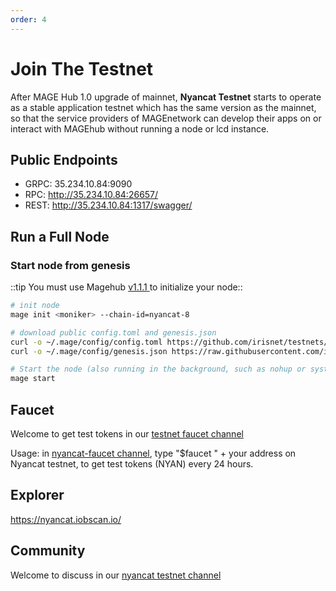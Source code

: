 ```yaml
---
order: 4
---
```


# Join The Testnet

After MAGE Hub 1.0 upgrade of mainnet, **Nyancat Testnet** starts to operate as a stable application testnet which has the same version as the mainnet, so that the service providers of MAGEnetwork can develop their apps on or interact with MAGEhub without running a node or lcd instance.

## Public Endpoints

- GRPC: 35.234.10.84:9090
- RPC: http://35.234.10.84:26657/
- REST: http://35.234.10.84:1317/swagger/



## Run a Full Node

### Start node from genesis
::tip 
You must use Magehub [v1.1.1](https://github.com/warmage-sports/warmage/releases/tag/v1.1.1)[ ](https://github.com/warmage-sports/warmage/releases/tag/v1.0.1) to initialize your node::

```bash
# init node
mage init <moniker> --chain-id=nyancat-8

# download public config.toml and genesis.json
curl -o ~/.mage/config/config.toml https://github.com/irisnet/testnets/blob/master/nyancat/config/config.toml
curl -o ~/.mage/config/genesis.json https://raw.githubusercontent.com/irisnet/testnets/master/nyancat/config/genesis.json

# Start the node (also running in the background, such as nohup or systemd)
mage start
```



## Faucet

Welcome to get test tokens in our [testnet faucet channel](https://discord.gg/Z6PXeTb5Mt) 

Usage: in [nyancat-faucet channel](https://discord.gg/Z6PXeTb5Mt), type "$faucet " + your address on Nyancat testnet, to get test tokens (NYAN) every 24 hours.

## Explorer

<https://nyancat.iobscan.io/>

## Community

Welcome to discuss in our [nyancat testnet channel](https://discord.gg/9cSt7MX2fn) 

